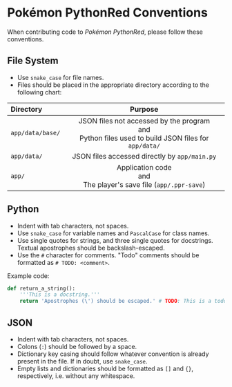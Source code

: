 # Pokémon PythonRed Conventions

When contributing code to *Pokémon PythonRed*, please follow these conventions.

## File System

- Use `snake_case` for file names.
- Files should be placed in the appropriate directory according to the following chart:

| Directory | Purpose |
| :-- | :-: |
| `app/data/base/` | JSON files not accessed by the program<br>and<br>Python files used to build JSON files for `app/data/` |
| `app/data/` | JSON files accessed directly by `app/main.py` |
| `app/` | Application code<br>and<br>The player's save file (`app/.ppr-save`) |

## Python

- Indent with tab characters, not spaces.
- Use `snake_case` for variable names and `PascalCase` for class names.
- Use single quotes for strings, and three single quotes for docstrings. Textual apostrophes should be backslash-escaped.
- Use the `#` character for comments. "Todo" comments should be formatted as `# TODO: <comment>`.

Example code:

```python
def return_a_string():
	'''This is a docstring.'''
	return 'Apostrophes (\') should be escaped.' # TODO: This is a todo comment.
```

## JSON

- Indent with tab characters, not spaces.
- Colons (`:`) should be followed by a space.
- Dictionary key casing should follow whatever convention is already present in the file. If in doubt, use `snake_case`.
- Empty lists and dictionaries should be formatted as `[]` and `{}`, respectively, i.e. without any whitespace.
